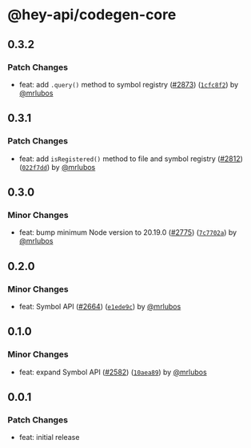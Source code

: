# @hey-api/codegen-core

## 0.3.2

### Patch Changes

- feat: add `.query()` method to symbol registry ([#2873](https://github.com/hey-api/openapi-ts/pull/2873)) ([`1cfc8f2`](https://github.com/hey-api/openapi-ts/commit/1cfc8f2b4673b53e0b1fff43f3d2078dcd595ca2)) by [@mrlubos](https://github.com/mrlubos)

## 0.3.1

### Patch Changes

- feat: add `isRegistered()` method to file and symbol registry ([#2812](https://github.com/hey-api/openapi-ts/pull/2812)) ([`022f7dd`](https://github.com/hey-api/openapi-ts/commit/022f7dd0bcb74d2da855f393e2175645aa670351)) by [@mrlubos](https://github.com/mrlubos)

## 0.3.0

### Minor Changes

- feat: bump minimum Node version to 20.19.0 ([#2775](https://github.com/hey-api/openapi-ts/pull/2775)) ([`7c7702a`](https://github.com/hey-api/openapi-ts/commit/7c7702a9ed3bda0d75ef28d35d4284e3b6318b26)) by [@mrlubos](https://github.com/mrlubos)

## 0.2.0

### Minor Changes

- feat: Symbol API ([#2664](https://github.com/hey-api/openapi-ts/pull/2664)) ([`e1ede9c`](https://github.com/hey-api/openapi-ts/commit/e1ede9cabf52b5bbcb9195570deff58db8f43dbb)) by [@mrlubos](https://github.com/mrlubos)

## 0.1.0

### Minor Changes

- feat: expand Symbol API ([#2582](https://github.com/hey-api/openapi-ts/pull/2582)) ([`10aea89`](https://github.com/hey-api/openapi-ts/commit/10aea8910771ff72ef9b08d4eacdd6b028833c4c)) by [@mrlubos](https://github.com/mrlubos)

## 0.0.1

### Patch Changes

- feat: initial release
